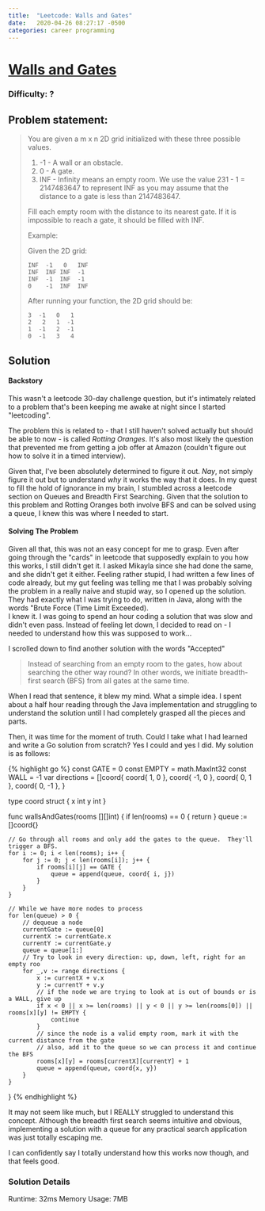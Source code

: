 ```yaml
---
title:  "Leetcode: Walls and Gates"
date:   2020-04-26 08:27:17 -0500
categories: career programming
---
```

# [Walls and Gates]()

### Difficulty: ?

## Problem statement:

> You are given a m x n 2D grid initialized with these three possible values.  
>   
> 1. -1 - A wall or an obstacle.  
> 2. 0 - A gate.  
> 3. INF - Infinity means an empty room. We use the value 231 - 1 = 2147483647 to represent INF as you may assume that the distance to a gate is less than 2147483647.  
>   
> Fill each empty room with the distance to its nearest gate. If it is impossible to reach a gate, it should be filled with INF.   
>   
> Example:   
>   
> Given the 2D grid:  
>   
> `INF  -1   0   INF`  
> `INF  INF INF  -1`  
> `INF  -1  INF  -1`  
> `0    -1  INF  INF`
>     
> After running your function, the 2D grid should be:   
>      
> `3  -1   0   1`   
> `2   2   1  -1`   
> `1  -1   2  -1`   
> `0  -1   3   4`    

## Solution

#### Backstory
This wasn't a leetcode 30-day challenge question, but it's intimately related to a problem that's been keeping me awake at night since I started "leetcoding".

The problem this is related to - that I still haven't solved actually but should be able to now - is called *Rotting Oranges*.  It's also most likely the question that prevented me from getting a job offer at Amazon (couldn't figure out how to solve it in a timed interview).

Given that, I've been absolutely determined to figure it out.  _*Nay*_, not simply figure it out but to understand _why_ it works the way that it does.  In my quest to fill the hold of ignorance in my brain, I stumbled across a leetcode section on Queues and Breadth First Searching.  Given that the solution to this problem and Rotting Oranges both involve BFS and can be solved using a queue, I knew this was where I needed to start.

#### Solving The Problem
Given all that, this was not an easy concept for me to grasp.  Even after going through the "cards" in leetcode that supposedly explain to you how this works, I still didn't get it.  I asked Mikayla since she had done the same, and she didn't get it either.  Feeling rather stupid, I had written a few lines of code already, but my gut feeling was telling me that I was probably solving the problem in a really naive and stupid way, so I opened up the solution.  They had exactly what I was trying to do, written in Java, along with the words "Brute Force (Time Limit Exceeded).  
I knew it.  I was going to spend an hour coding a solution that was slow and didn't even pass.  Instead of feeling let down, I decided to read on - I needed to understand how this was supposed to work...

I scrolled down to find another solution with the words "Accepted"
> Instead of searching from an empty room to the gates, how about searching the other way round? In other words, we initiate breadth-first search (BFS) from all gates at the same time.

When I read that sentence, it blew my mind.  What a simple idea.  I spent about a half hour reading through the Java implementation and struggling to understand the solution until I had completely grasped all the pieces and parts.

Then, it was time for the moment of truth.  Could I take what I had learned and write a Go solution from scratch?  Yes I could and yes I did.  My solution is as follows:

 {% highlight go %}
const GATE = 0
const EMPTY = math.MaxInt32
const WALL = -1
var directions = []coord{
    coord{ 1, 0 },
    coord{ -1, 0 },
    coord{ 0, 1 },
    coord{ 0, -1 },
}

type coord struct {
    x int
    y int
}

func wallsAndGates(rooms [][]int) {
    if len(rooms) == 0 {
        return
    }
    queue := []coord{}

    // Go through all rooms and only add the gates to the queue.  They'll trigger a BFS.
    for i := 0; i < len(rooms); i++ {
        for j := 0; j < len(rooms[i]); j++ {
            if rooms[i][j] == GATE {
                queue = append(queue, coord{ i, j})
            }
        }
    }

    // While we have more nodes to process
    for len(queue) > 0 {
        // dequeue a node
        currentGate := queue[0]
        currentX := currentGate.x
        currentY := currentGate.y
        queue = queue[1:]
        // Try to look in every direction: up, down, left, right for an empty roo
        for _,v := range directions {
            x := currentX + v.x
            y := currentY + v.y
            // if the node we are trying to look at is out of bounds or is a WALL, give up
            if x < 0 || x >= len(rooms) || y < 0 || y >= len(rooms[0]) || rooms[x][y] != EMPTY {
                continue       
            }
            // since the node is a valid empty room, mark it with the current distance from the gate
            // also, add it to the queue so we can process it and continue the BFS
            rooms[x][y] = rooms[currentX][currentY] + 1
            queue = append(queue, coord{x, y})
        }
    }
}
{% endhighlight %}

It may not seem like much, but I REALLY struggled to understand this concept.  Although the breadth first search seems intuitive and obvious, implementing a solution with a queue for any practical search application was just totally escaping me.

I can confidently say I totally understand how this works now though, and that feels good.

### Solution Details
Runtime: 32ms
Memory Usage: 7MB
